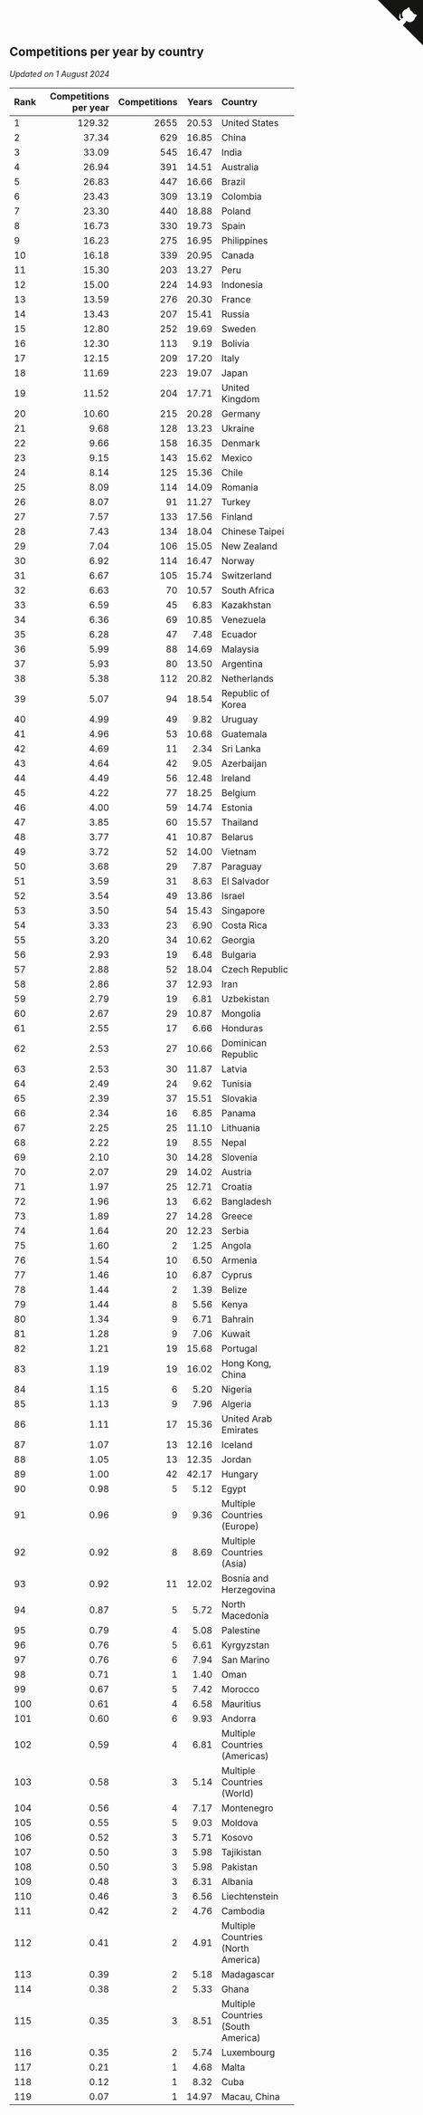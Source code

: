 ## Competitions per year by country

*Updated on  1 August 2024*

| Rank | Competitions per year | Competitions | Years | Country |
| :--- | ---: | ---: | ---: | :--- |
| 1 | 129.32 | 2655 | 20.53 | United States |
| 2 | 37.34 | 629 | 16.85 | China |
| 3 | 33.09 | 545 | 16.47 | India |
| 4 | 26.94 | 391 | 14.51 | Australia |
| 5 | 26.83 | 447 | 16.66 | Brazil |
| 6 | 23.43 | 309 | 13.19 | Colombia |
| 7 | 23.30 | 440 | 18.88 | Poland |
| 8 | 16.73 | 330 | 19.73 | Spain |
| 9 | 16.23 | 275 | 16.95 | Philippines |
| 10 | 16.18 | 339 | 20.95 | Canada |
| 11 | 15.30 | 203 | 13.27 | Peru |
| 12 | 15.00 | 224 | 14.93 | Indonesia |
| 13 | 13.59 | 276 | 20.30 | France |
| 14 | 13.43 | 207 | 15.41 | Russia |
| 15 | 12.80 | 252 | 19.69 | Sweden |
| 16 | 12.30 | 113 | 9.19 | Bolivia |
| 17 | 12.15 | 209 | 17.20 | Italy |
| 18 | 11.69 | 223 | 19.07 | Japan |
| 19 | 11.52 | 204 | 17.71 | United Kingdom |
| 20 | 10.60 | 215 | 20.28 | Germany |
| 21 | 9.68 | 128 | 13.23 | Ukraine |
| 22 | 9.66 | 158 | 16.35 | Denmark |
| 23 | 9.15 | 143 | 15.62 | Mexico |
| 24 | 8.14 | 125 | 15.36 | Chile |
| 25 | 8.09 | 114 | 14.09 | Romania |
| 26 | 8.07 | 91 | 11.27 | Turkey |
| 27 | 7.57 | 133 | 17.56 | Finland |
| 28 | 7.43 | 134 | 18.04 | Chinese Taipei |
| 29 | 7.04 | 106 | 15.05 | New Zealand |
| 30 | 6.92 | 114 | 16.47 | Norway |
| 31 | 6.67 | 105 | 15.74 | Switzerland |
| 32 | 6.63 | 70 | 10.57 | South Africa |
| 33 | 6.59 | 45 | 6.83 | Kazakhstan |
| 34 | 6.36 | 69 | 10.85 | Venezuela |
| 35 | 6.28 | 47 | 7.48 | Ecuador |
| 36 | 5.99 | 88 | 14.69 | Malaysia |
| 37 | 5.93 | 80 | 13.50 | Argentina |
| 38 | 5.38 | 112 | 20.82 | Netherlands |
| 39 | 5.07 | 94 | 18.54 | Republic of Korea |
| 40 | 4.99 | 49 | 9.82 | Uruguay |
| 41 | 4.96 | 53 | 10.68 | Guatemala |
| 42 | 4.69 | 11 | 2.34 | Sri Lanka |
| 43 | 4.64 | 42 | 9.05 | Azerbaijan |
| 44 | 4.49 | 56 | 12.48 | Ireland |
| 45 | 4.22 | 77 | 18.25 | Belgium |
| 46 | 4.00 | 59 | 14.74 | Estonia |
| 47 | 3.85 | 60 | 15.57 | Thailand |
| 48 | 3.77 | 41 | 10.87 | Belarus |
| 49 | 3.72 | 52 | 14.00 | Vietnam |
| 50 | 3.68 | 29 | 7.87 | Paraguay |
| 51 | 3.59 | 31 | 8.63 | El Salvador |
| 52 | 3.54 | 49 | 13.86 | Israel |
| 53 | 3.50 | 54 | 15.43 | Singapore |
| 54 | 3.33 | 23 | 6.90 | Costa Rica |
| 55 | 3.20 | 34 | 10.62 | Georgia |
| 56 | 2.93 | 19 | 6.48 | Bulgaria |
| 57 | 2.88 | 52 | 18.04 | Czech Republic |
| 58 | 2.86 | 37 | 12.93 | Iran |
| 59 | 2.79 | 19 | 6.81 | Uzbekistan |
| 60 | 2.67 | 29 | 10.87 | Mongolia |
| 61 | 2.55 | 17 | 6.66 | Honduras |
| 62 | 2.53 | 27 | 10.66 | Dominican Republic |
| 63 | 2.53 | 30 | 11.87 | Latvia |
| 64 | 2.49 | 24 | 9.62 | Tunisia |
| 65 | 2.39 | 37 | 15.51 | Slovakia |
| 66 | 2.34 | 16 | 6.85 | Panama |
| 67 | 2.25 | 25 | 11.10 | Lithuania |
| 68 | 2.22 | 19 | 8.55 | Nepal |
| 69 | 2.10 | 30 | 14.28 | Slovenia |
| 70 | 2.07 | 29 | 14.02 | Austria |
| 71 | 1.97 | 25 | 12.71 | Croatia |
| 72 | 1.96 | 13 | 6.62 | Bangladesh |
| 73 | 1.89 | 27 | 14.28 | Greece |
| 74 | 1.64 | 20 | 12.23 | Serbia |
| 75 | 1.60 | 2 | 1.25 | Angola |
| 76 | 1.54 | 10 | 6.50 | Armenia |
| 77 | 1.46 | 10 | 6.87 | Cyprus |
| 78 | 1.44 | 2 | 1.39 | Belize |
| 79 | 1.44 | 8 | 5.56 | Kenya |
| 80 | 1.34 | 9 | 6.71 | Bahrain |
| 81 | 1.28 | 9 | 7.06 | Kuwait |
| 82 | 1.21 | 19 | 15.68 | Portugal |
| 83 | 1.19 | 19 | 16.02 | Hong Kong, China |
| 84 | 1.15 | 6 | 5.20 | Nigeria |
| 85 | 1.13 | 9 | 7.96 | Algeria |
| 86 | 1.11 | 17 | 15.36 | United Arab Emirates |
| 87 | 1.07 | 13 | 12.16 | Iceland |
| 88 | 1.05 | 13 | 12.35 | Jordan |
| 89 | 1.00 | 42 | 42.17 | Hungary |
| 90 | 0.98 | 5 | 5.12 | Egypt |
| 91 | 0.96 | 9 | 9.36 | Multiple Countries (Europe) |
| 92 | 0.92 | 8 | 8.69 | Multiple Countries (Asia) |
| 93 | 0.92 | 11 | 12.02 | Bosnia and Herzegovina |
| 94 | 0.87 | 5 | 5.72 | North Macedonia |
| 95 | 0.79 | 4 | 5.08 | Palestine |
| 96 | 0.76 | 5 | 6.61 | Kyrgyzstan |
| 97 | 0.76 | 6 | 7.94 | San Marino |
| 98 | 0.71 | 1 | 1.40 | Oman |
| 99 | 0.67 | 5 | 7.42 | Morocco |
| 100 | 0.61 | 4 | 6.58 | Mauritius |
| 101 | 0.60 | 6 | 9.93 | Andorra |
| 102 | 0.59 | 4 | 6.81 | Multiple Countries (Americas) |
| 103 | 0.58 | 3 | 5.14 | Multiple Countries (World) |
| 104 | 0.56 | 4 | 7.17 | Montenegro |
| 105 | 0.55 | 5 | 9.03 | Moldova |
| 106 | 0.52 | 3 | 5.71 | Kosovo |
| 107 | 0.50 | 3 | 5.98 | Tajikistan |
| 108 | 0.50 | 3 | 5.98 | Pakistan |
| 109 | 0.48 | 3 | 6.31 | Albania |
| 110 | 0.46 | 3 | 6.56 | Liechtenstein |
| 111 | 0.42 | 2 | 4.76 | Cambodia |
| 112 | 0.41 | 2 | 4.91 | Multiple Countries (North America) |
| 113 | 0.39 | 2 | 5.18 | Madagascar |
| 114 | 0.38 | 2 | 5.33 | Ghana |
| 115 | 0.35 | 3 | 8.51 | Multiple Countries (South America) |
| 116 | 0.35 | 2 | 5.74 | Luxembourg |
| 117 | 0.21 | 1 | 4.68 | Malta |
| 118 | 0.12 | 1 | 8.32 | Cuba |
| 119 | 0.07 | 1 | 14.97 | Macau, China |


<a href="https://github.com/JustinTimeCuber/wca_statistics" class="github-corner" aria-label="View source on Github"><svg width="80" height="80" viewBox="0 0 250 250" style="fill:#151513; color:#fff; position: absolute; top: 0; border: 0; right: 0;" aria-hidden="true"><path d="M0,0 L115,115 L130,115 L142,142 L250,250 L250,0 Z"></path><path d="M128.3,109.0 C113.8,99.7 119.0,89.6 119.0,89.6 C122.0,82.7 120.5,78.6 120.5,78.6 C119.2,72.0 123.4,76.3 123.4,76.3 C127.3,80.9 125.5,87.3 125.5,87.3 C122.9,97.6 130.6,101.9 134.4,103.2" fill="currentColor" style="transform-origin: 130px 106px;" class="octo-arm"></path><path d="M115.0,115.0 C114.9,115.1 118.7,116.5 119.8,115.4 L133.7,101.6 C136.9,99.2 139.9,98.4 142.2,98.6 C133.8,88.0 127.5,74.4 143.8,58.0 C148.5,53.4 154.0,51.2 159.7,51.0 C160.3,49.4 163.2,43.6 171.4,40.1 C171.4,40.1 176.1,42.5 178.8,56.2 C183.1,58.6 187.2,61.8 190.9,65.4 C194.5,69.0 197.7,73.2 200.1,77.6 C213.8,80.2 216.3,84.9 216.3,84.9 C212.7,93.1 206.9,96.0 205.4,96.6 C205.1,102.4 203.0,107.8 198.3,112.5 C181.9,128.9 168.3,122.5 157.7,114.1 C157.9,116.9 156.7,120.9 152.7,124.9 L141.0,136.5 C139.8,137.7 141.6,141.9 141.8,141.8 Z" fill="currentColor" class="octo-body"></path></svg></a><style>.github-corner:hover .octo-arm{animation:octocat-wave 560ms ease-in-out}@keyframes octocat-wave{0%,100%{transform:rotate(0)}20%,60%{transform:rotate(-25deg)}40%,80%{transform:rotate(10deg)}}@media (max-width:500px){.github-corner:hover .octo-arm{animation:none}.github-corner .octo-arm{animation:octocat-wave 560ms ease-in-out}}</style>

